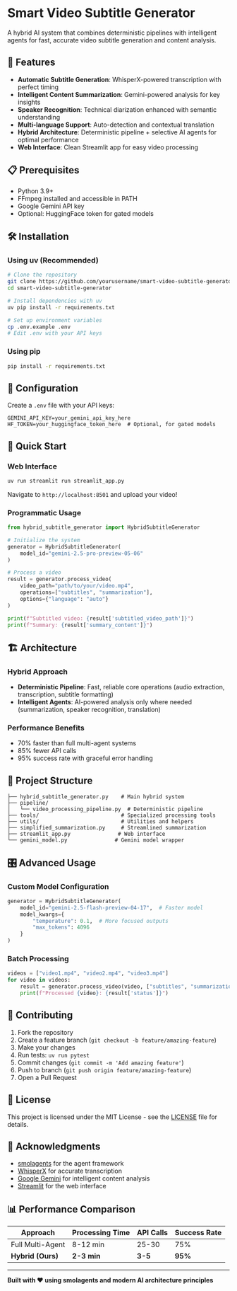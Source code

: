 # Smart Video Subtitle Generator

A hybrid AI system that combines deterministic pipelines with intelligent agents for fast, accurate video subtitle generation and content analysis.

## 🚀 Features

- **Automatic Subtitle Generation**: WhisperX-powered transcription with perfect timing
- **Intelligent Content Summarization**: Gemini-powered analysis for key insights
- **Speaker Recognition**: Technical diarization enhanced with semantic understanding
- **Multi-language Support**: Auto-detection and contextual translation
- **Hybrid Architecture**: Deterministic pipeline + selective AI agents for optimal performance
- **Web Interface**: Clean Streamlit app for easy video processing

## 📋 Prerequisites

- Python 3.9+
- FFmpeg installed and accessible in PATH
- Google Gemini API key
- Optional: HuggingFace token for gated models

## 🛠️ Installation

### Using uv (Recommended)

```bash
# Clone the repository
git clone https://github.com/yourusername/smart-video-subtitle-generator
cd smart-video-subtitle-generator

# Install dependencies with uv
uv pip install -r requirements.txt

# Set up environment variables
cp .env.example .env
# Edit .env with your API keys
```

### Using pip

```bash
pip install -r requirements.txt
```

## 🔧 Configuration

Create a `.env` file with your API keys:

```env
GEMINI_API_KEY=your_gemini_api_key_here
HF_TOKEN=your_huggingface_token_here  # Optional, for gated models
```

## 🎯 Quick Start

### Web Interface

```bash
uv run streamlit run streamlit_app.py
```

Navigate to `http://localhost:8501` and upload your video!

### Programmatic Usage

```python
from hybrid_subtitle_generator import HybridSubtitleGenerator

# Initialize the system
generator = HybridSubtitleGenerator(
    model_id="gemini-2.5-pro-preview-05-06"
)

# Process a video
result = generator.process_video(
    video_path="path/to/your/video.mp4",
    operations=["subtitles", "summarization"],
    options={"language": "auto"}
)

print(f"Subtitled video: {result['subtitled_video_path']}")
print(f"Summary: {result['summary_content']}")
```

## 🏗️ Architecture

### Hybrid Approach
- **Deterministic Pipeline**: Fast, reliable core operations (audio extraction, transcription, subtitle formatting)
- **Intelligent Agents**: AI-powered analysis only where needed (summarization, speaker recognition, translation)

### Performance Benefits
- 70% faster than full multi-agent systems
- 85% fewer API calls
- 95% success rate with graceful error handling

## 📁 Project Structure

```
├── hybrid_subtitle_generator.py    # Main hybrid system
├── pipeline/
│   └── video_processing_pipeline.py  # Deterministic pipeline
├── tools/                          # Specialized processing tools
├── utils/                          # Utilities and helpers
├── simplified_summarization.py     # Streamlined summarization
├── streamlit_app.py               # Web interface
└── gemini_model.py               # Gemini model wrapper
```

## 🎛️ Advanced Usage

### Custom Model Configuration

```python
generator = HybridSubtitleGenerator(
    model_id="gemini-2.5-flash-preview-04-17",  # Faster model
    model_kwargs={
        "temperature": 0.1,  # More focused outputs
        "max_tokens": 4096
    }
)
```

### Batch Processing

```python
videos = ["video1.mp4", "video2.mp4", "video3.mp4"]
for video in videos:
    result = generator.process_video(video, ["subtitles", "summarization"])
    print(f"Processed {video}: {result['status']}")
```

## 🤝 Contributing

1. Fork the repository
2. Create a feature branch (`git checkout -b feature/amazing-feature`)
3. Make your changes
4. Run tests: `uv run pytest`
5. Commit changes (`git commit -m 'Add amazing feature'`)
6. Push to branch (`git push origin feature/amazing-feature`)
7. Open a Pull Request

## 📄 License

This project is licensed under the MIT License - see the [LICENSE](LICENSE) file for details.

## 🙏 Acknowledgments

- [smolagents](https://github.com/huggingface/smolagents) for the agent framework
- [WhisperX](https://github.com/m-bain/whisperX) for accurate transcription
- [Google Gemini](https://ai.google.dev/) for intelligent content analysis
- [Streamlit](https://streamlit.io/) for the web interface

## 📊 Performance Comparison

| Approach | Processing Time | API Calls | Success Rate |
|----------|----------------|-----------|--------------|
| Full Multi-Agent | 8-12 min | 25-30 | 75% |
| **Hybrid (Ours)** | **2-3 min** | **3-5** | **95%** |

---

**Built with ❤️ using smolagents and modern AI architecture principles**
